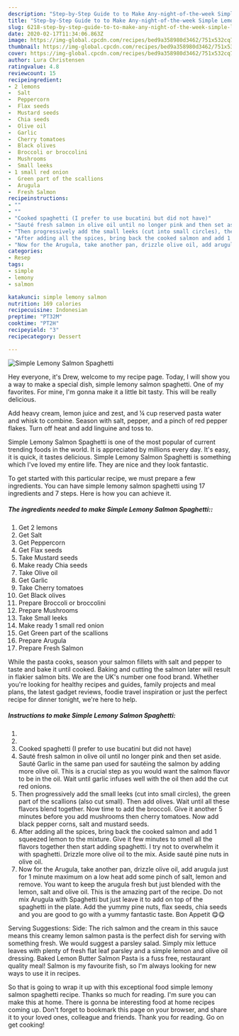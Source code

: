 ```yaml
---
description: "Step-by-Step Guide to to Make Any-night-of-the-week Simple Lemony Salmon Spaghetti"
title: "Step-by-Step Guide to to Make Any-night-of-the-week Simple Lemony Salmon Spaghetti"
slug: 6218-step-by-step-guide-to-to-make-any-night-of-the-week-simple-lemony-salmon-spaghetti
date: 2020-02-17T11:34:06.863Z
image: https://img-global.cpcdn.com/recipes/bed9a358980d3462/751x532cq70/simple-lemony-salmon-spaghetti-recipe-main-photo.jpg
thumbnail: https://img-global.cpcdn.com/recipes/bed9a358980d3462/751x532cq70/simple-lemony-salmon-spaghetti-recipe-main-photo.jpg
cover: https://img-global.cpcdn.com/recipes/bed9a358980d3462/751x532cq70/simple-lemony-salmon-spaghetti-recipe-main-photo.jpg
author: Lura Christensen
ratingvalue: 4.8
reviewcount: 15
recipeingredient:
- 2 lemons
-  Salt
-  Peppercorn
-  Flax seeds
-  Mustard seeds
-  Chia seeds
-  Olive oil
-  Garlic
-  Cherry tomatoes
-  Black olives
-  Broccoli or broccolini
-  Mushrooms
-  Small leeks
- 1 small red onion
-  Green part of the scallions
-  Arugula
-  Fresh Salmon
recipeinstructions:
- ""
- ""
- "Cooked spaghetti (I prefer to use bucatini but did not have)"
- "Sauté fresh salmon in olive oil until no longer pink and then set aside. Sauté Garlic in the same pan used for sautéing the salmon by adding more olive oil. This is a crucial step as you would want the salmon flavor to be in the oil. Wait until garlic infuses well with the oil then add the cut red onions."
- "Then progressively add the small leeks (cut into small circles), the green part of the scallions (also cut small). Then add olives. Wait until all these flavors blend together. Now time to add the broccoli. Give it another 5 minutes before you add mushrooms then cherry tomatoes. Now add black pepper corns, salt and mustard seeds."
- "After adding all the spices, bring back the cooked salmon and add 1 squeezed lemon to the mixture. Give it few minutes to smell all the flavors together then start adding spaghetti. I try not to overwhelm it with spaghetti. Drizzle more olive oil to the mix. Aside sauté pine nuts in olive oil."
- "Now for the Arugula, take another pan, drizzle olive oil, add arugula just for 1 minute maximum on a low heat add some pinch of salt, lemon and remove. You want to keep the arugula fresh but just blended with the lemon, salt and olive oil. This is the amazing part of the recipe. Do not mix Arugula with Spaghetti but just leave it to add on top of the spaghetti in the plate. Add the yummy pine nuts, flax seeds, chia seeds and you are good to go with a yummy fantastic taste. Bon Appetit 😋😋"
categories:
- Resep
tags:
- simple
- lemony
- salmon

katakunci: simple lemony salmon
nutrition: 169 calories
recipecuisine: Indonesian
preptime: "PT32M"
cooktime: "PT2H"
recipeyield: "3"
recipecategory: Dessert

---
```



![Simple Lemony Salmon Spaghetti](https://img-global.cpcdn.com/recipes/bed9a358980d3462/751x532cq70/simple-lemony-salmon-spaghetti-recipe-main-photo.jpg)

Hey everyone, it's Drew, welcome to my recipe page. Today, I will show you a way to make a special dish, simple lemony salmon spaghetti. One of my favorites. For mine, I'm gonna make it a little bit tasty. This will be really delicious.

Add heavy cream, lemon juice and zest, and ¼ cup reserved pasta water and whisk to combine. Season with salt, pepper, and a pinch of red pepper flakes. Turn off heat and add linguine and toss to.

Simple Lemony Salmon Spaghetti is one of the most popular of current trending foods in the world. It is appreciated by millions every day. It's easy, it is quick, it tastes delicious. Simple Lemony Salmon Spaghetti is something which I've loved my entire life. They are nice and they look fantastic.


To get started with this particular recipe, we must prepare a few ingredients. You can have simple lemony salmon spaghetti using 17 ingredients and 7 steps. Here is how you can achieve it.

##### The ingredients needed to make Simple Lemony Salmon Spaghetti::

1. Get 2 lemons
1. Get  Salt
1. Get  Peppercorn
1. Get  Flax seeds
1. Take  Mustard seeds
1. Make ready  Chia seeds
1. Take  Olive oil
1. Get  Garlic
1. Take  Cherry tomatoes
1. Get  Black olives
1. Prepare  Broccoli or broccolini
1. Prepare  Mushrooms
1. Take  Small leeks
1. Make ready 1 small red onion
1. Get  Green part of the scallions
1. Prepare  Arugula
1. Prepare  Fresh Salmon


While the pasta cooks, season your salmon fillets with salt and pepper to taste and bake it until cooked. Baking and cutting the salmon later will result in flakier salmon bits. We are the UK&#39;s number one food brand. Whether you&#39;re looking for healthy recipes and guides, family projects and meal plans, the latest gadget reviews, foodie travel inspiration or just the perfect recipe for dinner tonight, we&#39;re here to help. 

##### Instructions to make Simple Lemony Salmon Spaghetti:

1. 
1. 
1. Cooked spaghetti (I prefer to use bucatini but did not have)
1. Sauté fresh salmon in olive oil until no longer pink and then set aside. Sauté Garlic in the same pan used for sautéing the salmon by adding more olive oil. This is a crucial step as you would want the salmon flavor to be in the oil. Wait until garlic infuses well with the oil then add the cut red onions.
1. Then progressively add the small leeks (cut into small circles), the green part of the scallions (also cut small). Then add olives. Wait until all these flavors blend together. Now time to add the broccoli. Give it another 5 minutes before you add mushrooms then cherry tomatoes. Now add black pepper corns, salt and mustard seeds.
1. After adding all the spices, bring back the cooked salmon and add 1 squeezed lemon to the mixture. Give it few minutes to smell all the flavors together then start adding spaghetti. I try not to overwhelm it with spaghetti. Drizzle more olive oil to the mix. Aside sauté pine nuts in olive oil.
1. Now for the Arugula, take another pan, drizzle olive oil, add arugula just for 1 minute maximum on a low heat add some pinch of salt, lemon and remove. You want to keep the arugula fresh but just blended with the lemon, salt and olive oil. This is the amazing part of the recipe. Do not mix Arugula with Spaghetti but just leave it to add on top of the spaghetti in the plate. Add the yummy pine nuts, flax seeds, chia seeds and you are good to go with a yummy fantastic taste. Bon Appetit 😋😋


Serving Suggestions: Side: The rich salmon and the cream in this sauce means this creamy lemon salmon pasta is the perfect dish for serving with something fresh. We would suggest a parsley salad. Simply mix lettuce leaves with plenty of fresh flat leaf parsley and a simple lemon and olive oil dressing. Baked Lemon Butter Salmon Pasta is a fuss free, restaurant quality meal! Salmon is my favourite fish, so I&#39;m always looking for new ways to use it in recipes. 

So that is going to wrap it up with this exceptional food simple lemony salmon spaghetti recipe. Thanks so much for reading. I'm sure you can make this at home. There is gonna be interesting food at home recipes coming up. Don't forget to bookmark this page on your browser, and share it to your loved ones, colleague and friends. Thank you for reading. Go on get cooking!
